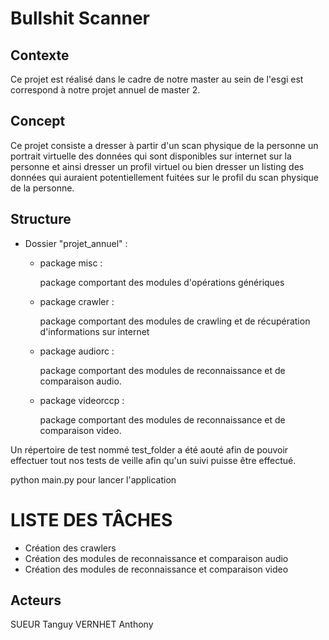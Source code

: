 # Bullshit Scanner 

## Contexte

Ce projet est réalisé dans le cadre de notre master au sein de l'esgi est correspond à notre projet annuel de master 2.

## Concept

Ce projet consiste a dresser à partir d'un scan physique de la personne un portrait virtuelle des données qui sont disponibles sur internet sur la personne et ainsi dresser un profil virtuel ou bien dresser un listing des données qui auraient potentiellement fuitées sur le profil du scan physique de la personne. 

## Structure

- Dossier "projet_annuel" :

	- package misc :

		package comportant des modules d'opérations génériques

	- package crawler :
		
		package comportant des modules de crawling et de récupération d'informations sur internet

	- package audiorc :

		package comportant des modules de reconnaissance et de comparaison audio.

	- package videorccp :
		
		package comportant des modules de reconnaissance et de comparaison video.

Un répertoire de test nommé test_folder a été aouté afin de pouvoir effectuer tout nos tests de veille afin qu'un suivi puisse être effectué.

python main.py pour lancer l'application

# LISTE DES TÂCHES

- Création des crawlers
- Création des modules de reconnaissance et comparaison audio
- Création des modules de reconnaissance et comparaison video


## Acteurs

SUEUR Tanguy
VERNHET Anthony


